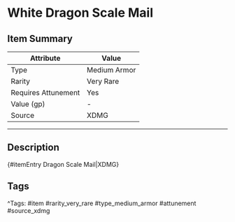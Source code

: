 # White Dragon Scale Mail

## Item Summary

| Attribute            | Value                        |
|----------------------|------------------------------|
| Type                 | Medium Armor |
| Rarity               | Very Rare             |
| Requires Attunement  | Yes                |
| Value (gp)           | -    |
| Source               | XDMG |

---

## Description

{#itemEntry Dragon Scale Mail|XDMG}

## Tags

^Tags: #item #rarity_very_rare #type_medium_armor #attunement #source_xdmg